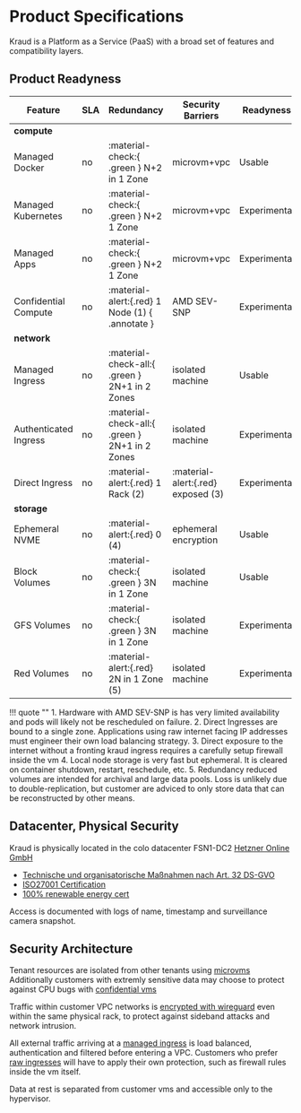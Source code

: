 

# Product Specifications


Kraud is a Platform as a Service (PaaS) with a broad set of features and compatibility layers.

## Product Readyness

| Feature                   | SLA | Redundancy  | Security Barriers  | Readyness  |
|---------------------------|-----|-------------|-----------|-----------------------|
| __compute__ ||||
| Managed Docker        | no  | :material-check:{ .green }  N+2 in 1 Zone      | microvm+vpc | Usable |
| Managed Kubernetes    | no  | :material-check:{ .green }  N+2 1 Zone      | microvm+vpc | Experimental          |
| Managed Apps          | no  | :material-check:{ .green }  N+2 1 Zone      | microvm+vpc| Experimental          |
| Confidential Compute  | no  | :material-alert:{.red} 1 Node (1) { .annotate } | AMD SEV-SNP | Experimental          |
| __network__ ||||
| Managed Ingress       | no  | :material-check-all:{ .green } 2N+1 in 2 Zones     | isolated machine | Usable |
| Authenticated Ingress | no  | :material-check-all:{ .green } 2N+1 in 2 Zones     | isolated machine | Experimental |
| Direct Ingress        | no  | :material-alert:{.red}  1 Rack (2) | :material-alert:{.red} exposed (3)  | Experimental          |
| __storage__ ||||
| Ephemeral NVME        | no  | :material-alert:{.red} 0 (4)             | ephemeral encryption | Usable |
| Block Volumes         | no  | :material-check:{ .green } 3N in 1 Zone  | isolated machine     | Usable |
| GFS Volumes           | no  | :material-check:{ .green } 3N in 1 Zone  | isolated machine     | Experimental |
| Red Volumes           | no  | :material-alert:{.red}  2N in 1 Zone (5) | isolated machine     | Experimental |

!!! quote ""
    1. Hardware with AMD SEV-SNP is has very limited availability and pods will likely not be rescheduled on failure.
    2. Direct Ingresses are bound to a single zone. Applications using raw internet facing IP addresses must engineer their own load balancing strategy.
    3. Direct exposure to the internet without a fronting kraud ingress requires a carefully setup firewall inside the vm
    4. Local node storage is very fast but ephemeral. It is cleared on container shutdown, restart, reschedule, etc.
    5. Redundancy reduced volumes are intended for archival and large data pools. Loss is unlikely due to double-replication, but customer are adviced to only store data that can be reconstructed by other means.



## Datacenter, Physical Security


Kraud is physically located in the colo datacenter FSN1-DC2 [Hetzner Online GmbH](https://www.hetzner.com/unternehmen/rechenzentrum/)

 - [Technische und organisatorische Maßnahmen nach Art. 32 DS-GVO](TOM.pdf)
 - [ISO27001 Certification](https://www.hetzner.com/assets/downloads/FOX-Certificate.pdf)
 - [100% renewable energy cert](https://www.hetzner.com/de/assets/Uploads/downloads/oekostrom-zertifikat-2022.pdf)

Access is documented with logs of name, timestamp and surveillance camera snapshot.


## Security Architecture

Tenant resources are isolated from other tenants using [microvms](/technology/architecture/#microvms)
Additionally customers with extremly sensitive data may choose to protect against CPU bugs with [confidential vms](/technology/confidential/)

Traffic within customer VPC networks is [encrypted with wireguard](/technology/vpc/#encrypted-everything) even within the same physical rack, 
to protect against sideband attacks and network intrusion.

All external traffic arriving at a [managed ingress](/quickstart/ingress/) is load balanced, authentication and filtered before entering a VPC. Customers who prefer [raw ingresses](/quickstart/ingress/#raw-tcp-ingress) will have to apply their own protection,
such as firewall rules inside the vm itself.

Data at rest is separated from customer vms and accessible only to the hypervisor.





